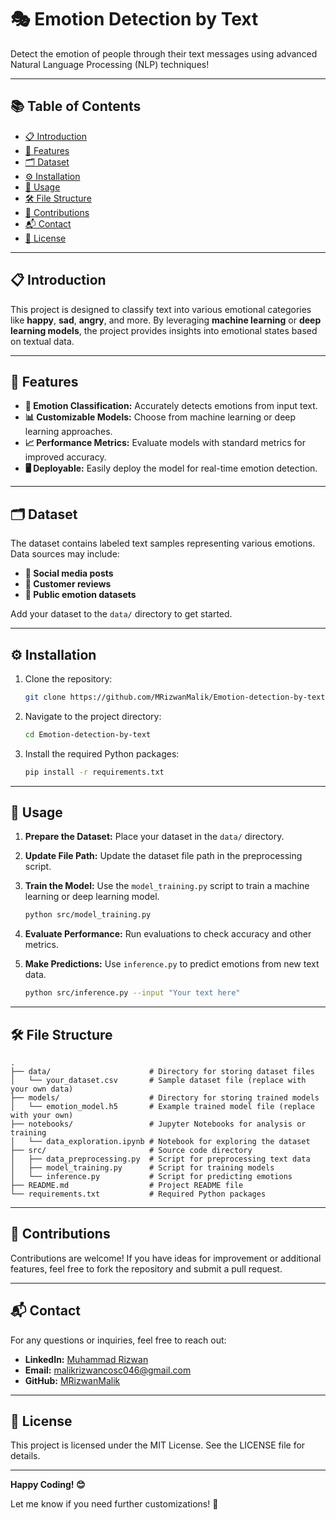 
# 🎭 Emotion Detection by Text  

Detect the emotion of people through their text messages using advanced Natural Language Processing (NLP) techniques!  

---

## 📚 Table of Contents  

- [📋 Introduction](#📋-introduction)  
- [🎯 Features](#🎯-features)  
- [🗂️ Dataset](#🗂️-dataset)  
- [⚙️ Installation](#⚙️-installation)  
- [🚀 Usage](#🚀-usage)  
- [🛠️ File Structure](#🛠️-file-structure)  
- [🤝 Contributions](#🤝-contributions)  
- [📬 Contact](#📬-contact)  
- [📜 License](#📜-license)  

---

## 📋 Introduction  

This project is designed to classify text into various emotional categories like **happy**, **sad**, **angry**, and more. By leveraging **machine learning** or **deep learning models**, the project provides insights into emotional states based on textual data.  

---

## 🎯 Features  

- **🌟 Emotion Classification:** Accurately detects emotions from input text.  
- **📊 Customizable Models:** Choose from machine learning or deep learning approaches.  
- **📈 Performance Metrics:** Evaluate models with standard metrics for improved accuracy.  
- **🖥️ Deployable:** Easily deploy the model for real-time emotion detection.  

---

## 🗂️ Dataset  

The dataset contains labeled text samples representing various emotions. Data sources may include:  
- **📱 Social media posts**  
- **📝 Customer reviews**  
- **📂 Public emotion datasets**  

Add your dataset to the `data/` directory to get started.  

---

## ⚙️ Installation  

1. Clone the repository:  

   ```bash
   git clone https://github.com/MRizwanMalik/Emotion-detection-by-text.git
   ```  

2. Navigate to the project directory:  

   ```bash
   cd Emotion-detection-by-text
   ```  

3. Install the required Python packages:  

   ```bash
   pip install -r requirements.txt
   ```  

---

## 🚀 Usage  

1. **Prepare the Dataset:** Place your dataset in the `data/` directory.  
2. **Update File Path:** Update the dataset file path in the preprocessing script.  
3. **Train the Model:** Use the `model_training.py` script to train a machine learning or deep learning model.  

   ```bash
   python src/model_training.py
   ```  

4. **Evaluate Performance:** Run evaluations to check accuracy and other metrics.  
5. **Make Predictions:** Use `inference.py` to predict emotions from new text data.  

   ```bash
   python src/inference.py --input "Your text here"
   ```  

---

## 🛠️ File Structure  

```plaintext
.
├── data/                      # Directory for storing dataset files  
│   └── your_dataset.csv       # Sample dataset file (replace with your own data)  
├── models/                    # Directory for storing trained models  
│   └── emotion_model.h5       # Example trained model file (replace with your own)  
├── notebooks/                 # Jupyter Notebooks for analysis or training  
│   └── data_exploration.ipynb # Notebook for exploring the dataset  
├── src/                       # Source code directory  
│   ├── data_preprocessing.py  # Script for preprocessing text data  
│   ├── model_training.py      # Script for training models  
│   └── inference.py           # Script for predicting emotions  
├── README.md                  # Project README file  
└── requirements.txt           # Required Python packages  
```  

---

## 🤝 Contributions  

Contributions are welcome! If you have ideas for improvement or additional features, feel free to fork the repository and submit a pull request.  

---

## 📬 Contact  

For any questions or inquiries, feel free to reach out:  

- **LinkedIn:** [Muhammad Rizwan](https://www.linkedin.com/in/muhammad-rizwan-699298232/)  
- **Email:** malikrizwancosc046@gmail.com  
- **GitHub:** [MRizwanMalik](https://github.com/MRizwanMalik/)  

---

## 📜 License  

This project is licensed under the MIT License. See the LICENSE file for details.  

---

**Happy Coding! 😊**  

Let me know if you need further customizations! 🚀
